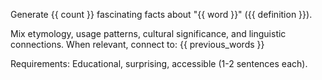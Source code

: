 Generate {{ count }} fascinating facts about "{{ word }}" ({{ definition }}).

Mix etymology, usage patterns, cultural significance, and linguistic connections.
When relevant, connect to: {{ previous_words }}

Requirements: Educational, surprising, accessible (1-2 sentences each).